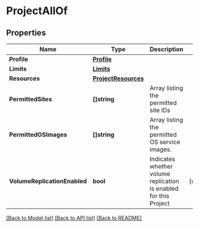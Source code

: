 # ProjectAllOf

## Properties

Name | Type | Description | Notes
------------ | ------------- | ------------- | -------------
**Profile** | [**Profile**](Profile.md) |  | 
**Limits** | [**Limits**](Limits.md) |  | 
**Resources** | [**ProjectResources**](ProjectResources.md) |  | 
**PermittedSites** | **[]string** | Array listing the permitted site IDs | 
**PermittedOSImages** | **[]string** | Array listing the permitted OS service images. | 
**VolumeReplicationEnabled** | **bool** | Indicates whether volume replication is enabled for this Project | [optional] 

[[Back to Model list]](../README.md#documentation-for-models) [[Back to API list]](../README.md#documentation-for-api-endpoints) [[Back to README]](../README.md)


